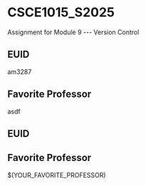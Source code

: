 # CSCE1015_S2025

Assignment for Module 9 --- Version Control

## EUID
am3287
## Favorite Professor
asdf
## EUID


## Favorite Professor
$(YOUR_FAVORITE_PROFESSOR)
